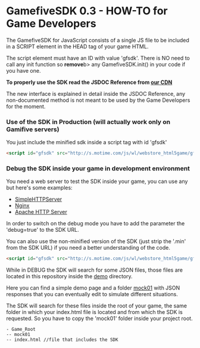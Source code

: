 GamefiveSDK 0.3 - HOW-TO for Game Developers 
===========

The GamefiveSDK for JavaScript consists of a single JS file to be included in a SCRIPT element in the HEAD tag of your game HTML. 

The script element must have an ID with value 'gfsdk'. There is NO need to call any init function so <b>remove</b>b> any GamefiveSDK.init() in your code if you have one.

<b>To properly use the SDK read the JSDOC Reference from [our CDN](http://s.motime.com/js/wl/webstore_html5game/gfsdk/manual/GamefiveSDK.html)</b>

The new interface is explained in detail inside the JSDOC Reference, any non-documented method is not meant to be used by the Game Developers for the moment.


### Use of the SDK in Production (will actually work only on Gamifive servers)
You just include the minified sdk inside a script tag with id 'gfsdk'
```html
<script id="gfsdk" src="http://s.motime.com/js/wl/webstore_html5game/gfsdk/dist/gfsdk-0.1.min.js"></script>	
```

### Debug the SDK inside your game in development environment
You need a web server to test the SDK inside your game, you can use any but here's some examples:
- [SimpleHTTPServer](http://www.pythonforbeginners.com/modules-in-python/how-to-use-simplehttpserver/)
- [Nginx](http://nginx.org/it/)
- [Apache HTTP Server](http://httpd.apache.org/)

In order to switch on the debug mode you have to add the parameter the 'debug=true' to the SDK URL.

You can also use the non-minified version of the SDK (just strip the '.min' from the SDK URL) if you need a better understanding of the code.
```html
<script id="gfsdk" src="http://s.motime.com/js/wl/webstore_html5game/gfsdk/dist/gfsdk-0.3.js?debug=true"></script>
```
While in DEBUG the SDK will search for some JSON files, those files are located in this repository inside the [demo](https://github.com/Bolza/GamifiveSDK/tree/master/demo) directory.

Here you can find a simple demo page and a folder [mock01](https://github.com/Bolza/GamifiveSDK/tree/master/demo/mock01) with JSON responses that you can eventually edit to simulate different situations.

The SDK will search for these files inside the root of your game, the same folder in which your index.html file is located and from which the SDK is requested. So you have to copy the 'mock01' folder inside your project root.

```
- Game_Root
-- mock01
-- index.html //file that includes the SDK
```

